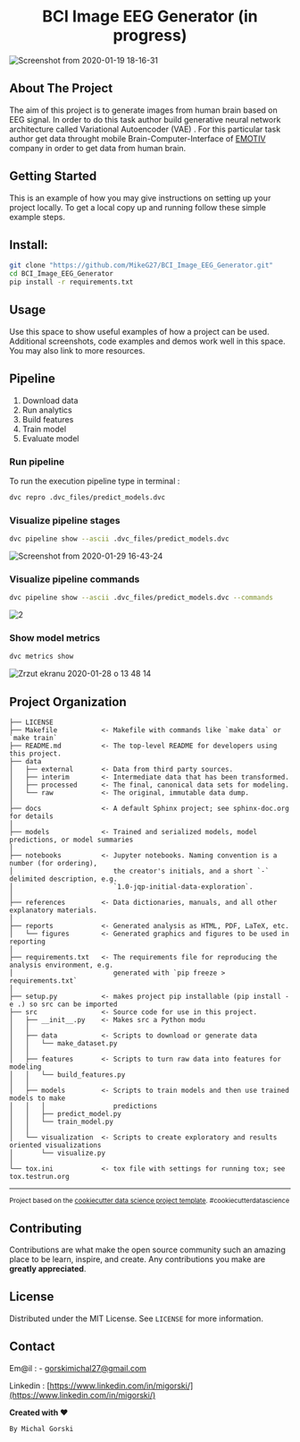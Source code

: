 <h1 align = "center"> BCI Image EEG Generator (in progress)</h1>

![Screenshot from 2020-01-19 18-16-31](https://user-images.githubusercontent.com/21131348/72685187-df834580-3ae7-11ea-99eb-182c80defa1b.png)



## About The Project

The aim of this project is to generate images from human brain based on EEG signal. In order to do this task author build generative neural network architecture called Variational Autoencoder (VAE) .
For this particular task author get data throught mobile Brain-Computer-Interface of [EMOTIV](https://www.emotiv.com/epoc/) company in order to get data from human brain.


<!-- GETTING STARTED -->
## Getting Started

This is an example of how you may give instructions on setting up your project locally.
To get a local copy up and running follow these simple example steps.


## Install: 

```bash
git clone "https://github.com/MikeG27/BCI_Image_EEG_Generator.git"
cd BCI_Image_EEG_Generator
pip install -r requirements.txt
```


<!-- USAGE EXAMPLES -->
## Usage

Use this space to show useful examples of how a project can be used. Additional screenshots, code examples and demos work well in this space. You may also link to more resources.

## Pipeline  

1. Download data
2. Run analytics 
3. Build features
4. Train model
5. Evaluate model

### Run pipeline 
To run the execution pipeline type in terminal  :
```bash
dvc repro .dvc_files/predict_models.dvc
```

### Visualize pipeline stages 
```bash
dvc pipeline show --ascii .dvc_files/predict_models.dvc
```
![Screenshot from 2020-01-29 16-43-24](https://user-images.githubusercontent.com/21131348/73371819-9042cf00-42b6-11ea-963e-ec66f67b1dae.png)


### Visualize pipeline commands
```bash
dvc pipeline show --ascii .dvc_files/predict_models.dvc --commands
```
![2](https://user-images.githubusercontent.com/21131348/73371891-ae103400-42b6-11ea-9781-278e429e61c2.png)


### Show model metrics
```bash
dvc metrics show
```
![Zrzut ekranu 2020-01-28 o 13 48 14](https://user-images.githubusercontent.com/21131348/73265252-da538400-41d4-11ea-818b-fffaf46ee1a1.png)

Project Organization
------------

    ├── LICENSE
    ├── Makefile           <- Makefile with commands like `make data` or `make train`
    ├── README.md          <- The top-level README for developers using this project.
    ├── data
    │   ├── external       <- Data from third party sources.
    │   ├── interim        <- Intermediate data that has been transformed.
    │   ├── processed      <- The final, canonical data sets for modeling.
    │   └── raw            <- The original, immutable data dump.
    │
    ├── docs               <- A default Sphinx project; see sphinx-doc.org for details
    │
    ├── models             <- Trained and serialized models, model predictions, or model summaries
    │
    ├── notebooks          <- Jupyter notebooks. Naming convention is a number (for ordering),
    │                         the creator's initials, and a short `-` delimited description, e.g.
    │                         `1.0-jqp-initial-data-exploration`.
    │
    ├── references         <- Data dictionaries, manuals, and all other explanatory materials.
    │
    ├── reports            <- Generated analysis as HTML, PDF, LaTeX, etc.
    │   └── figures        <- Generated graphics and figures to be used in reporting
    │
    ├── requirements.txt   <- The requirements file for reproducing the analysis environment, e.g.
    │                         generated with `pip freeze > requirements.txt`
    │
    ├── setup.py           <- makes project pip installable (pip install -e .) so src can be imported
    ├── src                <- Source code for use in this project.
    │   ├── __init__.py    <- Makes src a Python modu
    │   │
    │   ├── data           <- Scripts to download or generate data
    │   │   └── make_dataset.py
    │   │
    │   ├── features       <- Scripts to turn raw data into features for modeling
    │   │   └── build_features.py
    │   │
    │   ├── models         <- Scripts to train models and then use trained models to make
    │   │   │                 predictions
    │   │   ├── predict_model.py
    │   │   └── train_model.py
    │   │
    │   └── visualization  <- Scripts to create exploratory and results oriented visualizations
    │       └── visualize.py
    │
    └── tox.ini            <- tox file with settings for running tox; see tox.testrun.org


--------

<p><small>Project based on the <a target="_blank" href="https://drivendata.github.io/cookiecutter-data-science/">cookiecutter data science project template</a>. #cookiecutterdatascience</small></p>


<!-- CONTRIBUTING -->
## Contributing

Contributions are what make the open source community such an amazing place to be learn, inspire, and create. Any contributions you make are **greatly appreciated**.


## License

Distributed under the MIT License. See `LICENSE` for more information.


<!-- CONTACT -->
## Contact

Em@il : - [gorskimichal27@gmail.com](gorskimichal27@gmail.com) 
            
Linkedin : [https://www.linkedin.com/in/migorski/](https://www.linkedin.com/in/migorski/)


**Created with ♥**

``By Michal Gorski``


